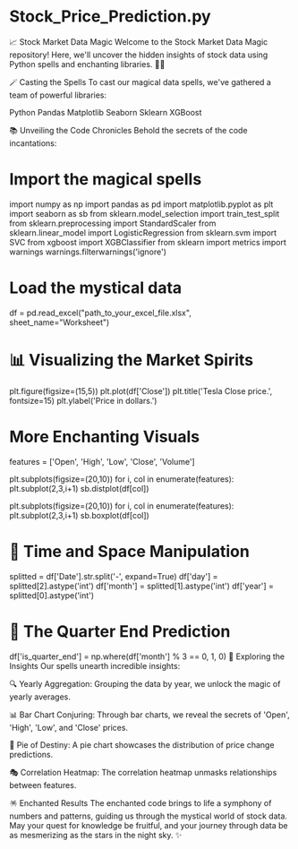 # Stock_Price_Prediction.py
📈 Stock Market Data Magic
Welcome to the Stock Market Data Magic repository! Here, we'll uncover the hidden insights of stock data using Python spells and enchanting libraries. 🧙‍♂️

🪄 Casting the Spells
To cast our magical data spells, we've gathered a team of powerful libraries:

Python Pandas Matplotlib Seaborn Sklearn XGBoost

📚 Unveiling the Code Chronicles
Behold the secrets of the code incantations:


# Import the magical spells
import numpy as np
import pandas as pd
import matplotlib.pyplot as plt
import seaborn as sb
from sklearn.model_selection import train_test_split
from sklearn.preprocessing import StandardScaler
from sklearn.linear_model import LogisticRegression
from sklearn.svm import SVC
from xgboost import XGBClassifier
from sklearn import metrics
import warnings
warnings.filterwarnings('ignore')

# Load the mystical data
df = pd.read_excel("path_to_your_excel_file.xlsx", sheet_name="Worksheet")

# 📊 Visualizing the Market Spirits
plt.figure(figsize=(15,5))
plt.plot(df['Close'])
plt.title('Tesla Close price.', fontsize=15)
plt.ylabel('Price in dollars.')

# More Enchanting Visuals
features = ['Open', 'High', 'Low', 'Close', 'Volume']

plt.subplots(figsize=(20,10))
for i, col in enumerate(features):
    plt.subplot(2,3,i+1)
    sb.distplot(df[col])

plt.subplots(figsize=(20,10))
for i, col in enumerate(features):
    plt.subplot(2,3,i+1)
    sb.boxplot(df[col])

# 🌌 Time and Space Manipulation
splitted = df['Date'].str.split('-', expand=True)
df['day'] = splitted[2].astype('int')
df['month'] = splitted[1].astype('int')
df['year'] = splitted[0].astype('int')

# 🔮 The Quarter End Prediction
df['is_quarter_end'] = np.where(df['month'] % 3 == 0, 1, 0)
🧐 Exploring the Insights
Our spells unearth incredible insights:

🔍 Yearly Aggregation: Grouping the data by year, we unlock the magic of yearly averages.

📊 Bar Chart Conjuring: Through bar charts, we reveal the secrets of 'Open', 'High', 'Low', and 'Close' prices.

🥧 Pie of Destiny: A pie chart showcases the distribution of price change predictions.

🎭 Correlation Heatmap: The correlation heatmap unmasks relationships between features.

🪅 Enchanted Results
The enchanted code brings to life a symphony of numbers and patterns, guiding us through the mystical world of stock data. May your quest for knowledge be fruitful, and your journey through data be as mesmerizing as the stars in the night sky. ✨
